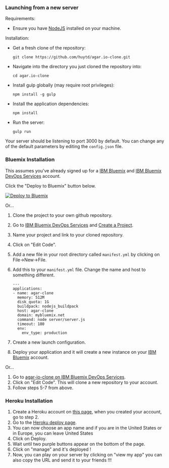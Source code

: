 ### Launching from a new server

Requirements:
- Ensure you have [NodeJS](https://nodejs.org/) installed on your machine.

Installation:
 - Get a fresh clone of the repository:
   ```
   git clone https://github.com/huytd/agar.io-clone.git
   ```
 - Navigate into the directory you just cloned the repository into:
   ```
   cd agar.io-clone
   ```
 - Install gulp globally (may require root privileges):
   ```
   npm install -g gulp
   ```
 - Install the application dependencies:
   ```
   npm install
   ```
 - Run the server:
   ```
   gulp run
   ```

Your server should be listening to port 3000 by default.  You can change any of the default parameters by editing the `config.json` file.

### Bluemix Installation
This assumes you've already signed up for a [IBM Bluemix](http://ibm.biz/bluemixsg) and [IBM Bluemix DevOps Services](https://hub.jazz.net) account.

Click the "Deploy to Bluemix" button below.

[![Deploy to Bluemix](https://bluemix.net/deploy/button.png)](https://bluemix.net/deploy?repository=https://github.com/huytd/agar.io-clone/agar-io-clone.git)

Or...

 1. Clone the project to your own github repository.
 2. Go to [IBM Bluemix DevOps Services](https://hub.jazz.net/) and [Create a Project](https://hub.jazz.net/create).
 3. Name your project and link to your cloned repository.
 4. Click on "Edit Code".
 5. Add a new file in your root directory called `manifest.yml` by clicking on File->New->File.
 6. Add this to your `manifest.yml` file. Change the name and host to something different. 

    ```
    ---
    applications:
    - name: agar-clone
      memory: 512M
      disk_quota: 1G
      buildpack: nodejs_buildpack
      host: agar-clone
      domain: mybluemix.net
      command: node server/server.js
      timeout: 180
      env:
        env_type: production
    ```
 7. Create a new launch configuration.
 8. Deploy your application and it will create a new instance on your [IBM Bluemix](http://ibm.biz/bluemixsg) account.

Or...

1. Go to [agar-io-clone on IBM Bluemix DevOps Services](https://hub.jazz.net/project/justinlee/agar-io-clone).
2. Click on "Edit Code". This will clone a new repository to your account.
3. Follow steps 5-7 from above.

### Heroku Installation
1. Create a Heroku account on [this page](https://id.heroku.com/login), when you created your account, go to step 2.
2. Go to the [Heroku deploy page](https://heroku.com/deploy).
3. You can now choose an app name and if you are in the United States or in Europe, you can leave United States
4. Click on Deploy.
5. Wait until two purple buttons appear on the bottom of the page.
6. Click on "manage" and it's deployed !
7. Now, you can play on your server by clicking on "view my app" you can also copy the URL and send it to your friends !!!